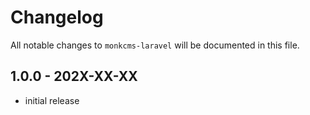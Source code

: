 # Changelog

All notable changes to `monkcms-laravel` will be documented in this file.

## 1.0.0 - 202X-XX-XX

- initial release
